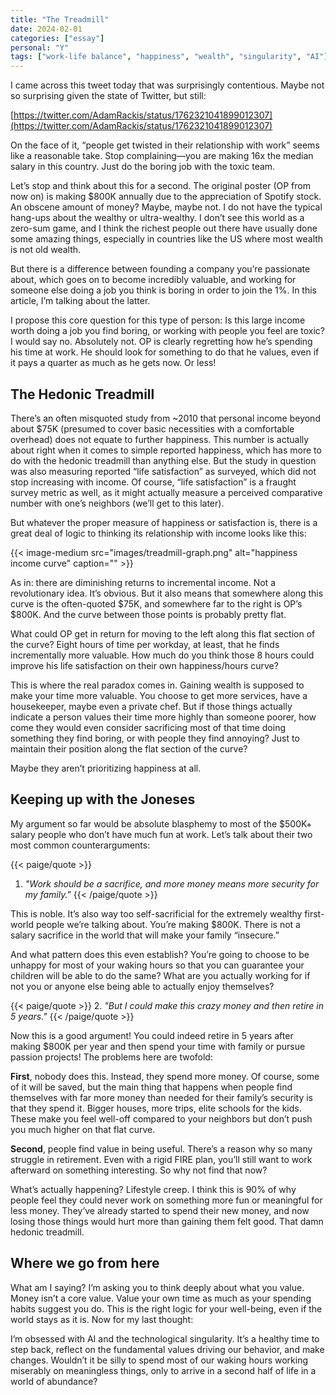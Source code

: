 ```yaml
---
title: "The Treadmill"
date: 2024-02-01
categories: ["essay"]
personal: "Y"
tags: ["work-life balance", "happiness", "wealth", "singularity", "AI"]
---
```


I came across this tweet today that was surprisingly contentious. Maybe not so surprising given the state of Twitter, but still:

[https://twitter.com/AdamRackis/status/1762321041899012307](https://twitter.com/AdamRackis/status/1762321041899012307)

On the face of it, “people get twisted in their relationship with work” seems like a reasonable take. Stop complaining—you are making 16x the median salary in this country. Just do the boring job with the toxic team.

Let’s stop and think about this for a second. The original poster (OP from now on) is making $800K annually due to the appreciation of Spotify stock. An obscene amount of money? Maybe, maybe not. I do not have the typical hang-ups about the wealthy or ultra-wealthy. I don’t see this world as a zero-sum game, and I think the richest people out there have usually done some amazing things, especially in countries like the US where most wealth is not old wealth.

But there is a difference between founding a company you’re passionate about, which goes on to become incredibly valuable, and working for someone else doing a job you think is boring in order to join the 1%. In this article, I’m talking about the latter.

I propose this core question for this type of person: Is this large income worth doing a job you find boring, or working with people you feel are toxic? I would say no. Absolutely not. OP is clearly regretting how he’s spending his time at work. He should look for something to do that he values, even if it pays a quarter as much as he gets now. Or less!

## The Hedonic Treadmill

There’s an often misquoted study from ~2010 that personal income beyond about $75K (presumed to cover basic necessities with a comfortable overhead) does not equate to further happiness. This number is actually about right when it comes to simple reported happiness, which has more to do with the hedonic treadmill than anything else. But the study in question was also measuring reported “life satisfaction” as surveyed, which did not stop increasing with income. Of course, “life satisfaction” is a fraught survey metric as well, as it might actually measure a perceived comparative number with one’s neighbors (we’ll get to this later).

But whatever the proper measure of happiness or satisfaction is, there is a great deal of logic to thinking its relationship with income looks like this:

{{< image-medium
    src="images/treadmill-graph.png"
    alt="happiness income curve"
    caption="" >}}

As in: there are diminishing returns to incremental income. Not a revolutionary idea. It’s obvious. But it also means that somewhere along this curve is the often-quoted $75K, and somewhere far to the right is OP’s $800K. And the curve between those points is probably pretty flat.

What could OP get in return for moving to the left along this flat section of the curve? Eight hours of time per workday, at least, that he finds incrementally more valuable. How much do you think those 8 hours could improve his life satisfaction on their own happiness/hours curve?

This is where the real paradox comes in. Gaining wealth is supposed to make your time more valuable. You choose to get more services, have a housekeeper, maybe even a private chef. But if those things actually indicate a person values their time more highly than someone poorer, how come they would even consider sacrificing most of that time doing something they find boring, or with people they find annoying? Just to maintain their position along the flat section of the curve?

Maybe they aren’t prioritizing happiness at all.

## Keeping up with the Joneses

My argument so far would be absolute blasphemy to most of the $500K+ salary people who don’t have much fun at work. Let’s talk about their two most common counterarguments:

{{< paige/quote >}}

1. _"Work should be a sacrifice, and more money means more security for my family."_
   {{< /paige/quote >}}

This is noble. It’s also way too self-sacrificial for the extremely wealthy first-world people we’re talking about. You’re making $800K. There is not a salary sacrifice in the world that will make your family “insecure.”

And what pattern does this even establish? You’re going to choose to be unhappy for most of your waking hours so that you can guarantee your children will be able to do the same? What are you actually working for if not you or anyone else being able to actually enjoy themselves?

{{< paige/quote >}} 2. _"But I could make this crazy money and then retire in 5 years."_
{{< /paige/quote >}}

Now this is a good argument! You could indeed retire in 5 years after making $800K per year and then spend your time with family or pursue passion projects! The problems here are twofold:

**First**, nobody does this. Instead, they spend more money. Of course, some of it will be saved, but the main thing that happens when people find themselves with far more money than needed for their family’s security is that they spend it. Bigger houses, more trips, elite schools for the kids. These make you feel well-off compared to your neighbors but don’t push you much higher on that flat curve.

**Second**, people find value in being useful. There’s a reason why so many struggle in retirement. Even with a rigid FIRE plan, you’ll still want to work afterward on something interesting. So why not find that now?

What’s actually happening? Lifestyle creep. I think this is 90% of why people feel they could never work on something more fun or meaningful for less money. They’ve already started to spend their new money, and now losing those things would hurt more than gaining them felt good. That damn hedonic treadmill.

## Where we go from here

What am I saying? I’m asking you to think deeply about what you value. Money isn’t a core value. Value your own time as much as your spending habits suggest you do. This is the right logic for your well-being, even if the world stays as it is. Now for my last thought:

I’m obsessed with AI and the technological singularity. It’s a healthy time to step back, reflect on the fundamental values driving our behavior, and make changes. Wouldn’t it be silly to spend most of our waking hours working miserably on meaningless things, only to arrive in a second half of life in a world of abundance?
